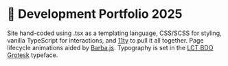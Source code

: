 # 🚜 Development Portfolio 2025

Site hand-coded using .tsx as a templating language, CSS/SCSS for styling, vanilla TypeScript for interactions, and [11ty](https://www.11ty.dev) to pull it all together. Page lifecycle animations aided by [Barba.js](http://barba.js.org). Typography is set in the [LCT BDO Grotesk](https://lokalcontainer.com/LCT-BDO-Grotesk-Test-Area) typeface.
